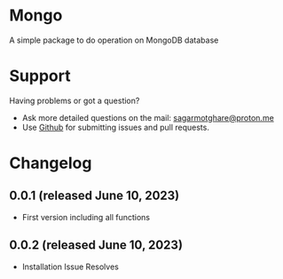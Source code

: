 # Mongo

A simple package to do operation on MongoDB database

# Support

Having problems or got a question?

- Ask more detailed questions on the mail: [sagarmotghare@proton.me](mailto:%20sagarmotghare@proton.me)
- Use [Github](https://github.com/sagarmotghare/mongo) for submitting issues and pull requests.

# Changelog

## 0.0.1 (released June 10, 2023)

- First version including all functions

## 0.0.2 (released June 10, 2023)

- Installation Issue Resolves
